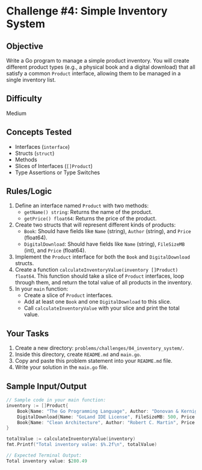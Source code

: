 # Challenge #4: Simple Inventory System

## Objective
Write a Go program to manage a simple product inventory. You will create different product types (e.g., a physical book and a digital download) that all satisfy a common `Product` interface, allowing them to be managed in a single inventory list.

## Difficulty
Medium

## Concepts Tested
* Interfaces (`interface`)
* Structs (`struct`)
* Methods
* Slices of Interfaces (`[]Product`)
* Type Assertions or Type Switches

## Rules/Logic
1.  Define an interface named `Product` with two methods:
    * `getName() string`: Returns the name of the product.
    * `getPrice() float64`: Returns the price of the product.
2.  Create two structs that will represent different kinds of products:
    * `Book`: Should have fields like `Name` (string), `Author` (string), and `Price` (float64).
    * `DigitalDownload`: Should have fields like `Name` (string), `FileSizeMB` (int), and `Price` (float64).
3.  Implement the `Product` interface for both the `Book` and `DigitalDownload` structs.
4.  Create a function `calculateInventoryValue(inventory []Product) float64`. This function should take a slice of `Product` interfaces, loop through them, and return the total value of all products in the inventory.
5.  In your `main` function:
    * Create a slice of `Product` interfaces.
    * Add at least one `Book` and one `DigitalDownload` to this slice.
    * Call `calculateInventoryValue` with your slice and print the total value.

## Your Tasks
1.  Create a new directory: `problems/challenges/04_inventory_system/`.
2.  Inside this directory, create `README.md` and `main.go`.
3.  Copy and paste this problem statement into your `README.md` file.
4.  Write your solution in the `main.go` file.

## Sample Input/Output

```go
// Sample code in your main function:
inventory := []Product{
    Book{Name: "The Go Programming Language", Author: "Donovan & Kernighan", Price: 45.50},
    DigitalDownload{Name: "GoLand IDE License", FileSizeMB: 500, Price: 199.00},
    Book{Name: "Clean Architecture", Author: "Robert C. Martin", Price: 35.99},
}

totalValue := calculateInventoryValue(inventory)
fmt.Printf("Total inventory value: $%.2f\n", totalValue)

// Expected Terminal Output:
Total inventory value: $280.49
